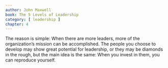 ```yaml
---
author: John Maxwell
book: The 5 Levels of Leadership
category: [ leadership ]
chapter: 4
---
```

The reason is simple: When there are more leaders, more of the organization’s mission can be accomplished. The people you choose to develop may show great potential for leadership, or they may be diamonds in the rough, but the main idea is the same: When you invest in them, you can reproduce yourself.